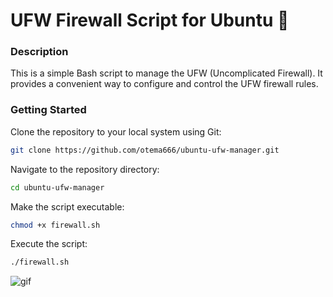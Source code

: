 # UFW Firewall Script for Ubuntu 🐧

### Description
This is a simple Bash script to manage the UFW (Uncomplicated Firewall). It provides a convenient way to configure and control the UFW firewall rules.

### Getting Started

Clone the repository to your local system using Git:

```bash
git clone https://github.com/otema666/ubuntu-ufw-manager.git
```

Navigate to the repository directory:

```bash
cd ubuntu-ufw-manager
```

Make the script executable:

```bash
chmod +x firewall.sh
```

Execute the script:

```bash
./firewall.sh
```
![gif](https://i.imgur.com/WQWMg2G.gif)
